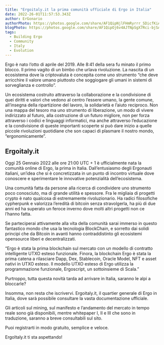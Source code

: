 ```yaml
---
title: "Ergoitaly.it la prima comunità ufficiale di Ergo in Italia"
date: 2022-26-01T11:57:53.343Z
author: ErGonario
authorPhoto: https://photos.google.com/share/AF1QipNjlFHmRyrrr_SDicfKiAiFaYF2nXeXkr6ArVwcTys5jzgQJqhKOxzMkX_cmGIZyw/photo/AF1QipMGpSNvOLZQIA3BwCH6DYWzTuNoXOsjnGAgh__5?key=RU1vT1ZzUFBONTVPanNXaXYtOElrUmVDUktfTDBB
blogPhoto: https://photos.google.com/share/AF1QipOj6v4AJTNpSgX7Rci-bjSAJJWU-4uKHCj__8KXILT2iW18M0UkyXOZBhXQXLb3_A/photo/AF1QipNUZMaaYz581gTPhoR8LIrBXBVycja0Hny7eOlW?key=OW5YVVRRRFJERWhTX3JEQ1o2ODVBUmpzS3FUQlhB
tags:
  - Building Ergo
  - Community
  - Italy
  - Evolution
---
```

<!--StartFragment-->

Ergo è nato l’otto di aprile del 2019. Alle 8:41 della sera fu minato il primo blocco. Il primo vagito di un bimbo che urlava rivoluzione. La nascita di un ecosistema dove la criptovaluta è concepita come uno strumento “che deve arricchire il valore umano piuttosto che soggiogare gli umani in sistemi di sorveglianza e controllo”.

Un ecosistema costruito attraverso la collaborazione e la condivisione di quei diritti e valori che vedono al centro l’essere umano, la gente comune, all’insegna della ripartizione del lavoro, la solidarietà e l’aiuto reciproco. Non una mappa del tesoro ma uno strumento di liberazione, un modo di vivere indirizzato al futuro, alla costruzione di un futuro migliore, non per forza attraverso i codici e linguaggi informatici, ma anche attraverso l’educazione e la condivisione di queste importanti scoperte si può dare inizio a quelle piccole rivoluzioni quotidiane che son capaci di plasmare il nostro mondo, “ergonomicamente”.

## Ergoitaly.it

Oggi 25 Gennaio 2022 alle ore 21:00 UTC + 1 è ufficialmente nata la comunità online di Ergo, la prima in Italia. Dall’entusiasmo degli Ergonauti italiani, un’idea che si è concretizzata in un punto di incontro virtuale dove conoscere e sperimentare le innovative potenzialità dell’ecosistema.

Una comunità fatta da persone alla ricerca di condividere uno strumento poco conosciuto, ma di grande utilità e spessore. Fra le migliaia di progetti crypto è nato qualcosa di estremamente rivoluzionario. Ha radici filosofiche cypherpunk e valorizza l’eredità di bitcoin senza stravolgerla, ha più di due anni ed ha superato un feroce inverno dove molti altri progetti non ce l’hanno fatta.

Se parteciperai attivamente alla vita della comunità sarai immerso in questo fantastico mondo che usa la tecnologia BlockChain, e sorretto dai solidi principi che da Bitcoin in avanti hanno contraddistinto gli ecosistemi opensource liberi e decentralizzati. 

“Ergo è stata la prima blockchain sul mercato con un modello di contratto intelligente UTXO esteso funzionale. Finora, la blockchain Ergo è stata la prima catena a rilasciare Dapp, Dex, Stablecoin, Oracle Model, NFT e asset nativi in UTXO esteso. Il modello UTXO esteso di Ergo utilizza la programmazione funzionale, Ergoscript, un sottoinsieme di Scala.” 

Purtroppo, tutta questa novità tarda ad arrivare in Italia, saranno le alpi a bloccarle? 

Insomma, non resta che iscrivervi. Ergoitaly.it, il quartier generale di Ergo in Italia, dove sarà possibile consultare la vasta documentazione ufficiale.

Gli articoli sul mining, sul manifesto e l’andamento del mercato in tempo reale sono già disponibili, mentre whitepaper I, II e III che sono in traduzione, saranno a breve consultabili sul sito. 

Puoi registrarti in modo gratuito, semplice e veloce.

ErgoItaly.it ti sta aspettando!  

<!--EndFragment-->